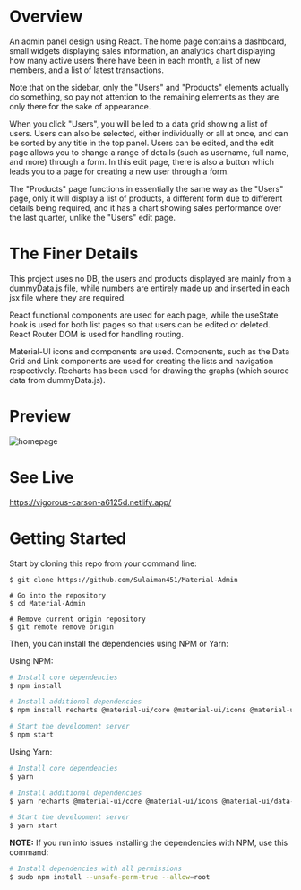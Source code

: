 # Overview

An admin panel design using React. The home page contains a dashboard, small widgets displaying sales information, an analytics chart displaying how many active users there have been in each month, a list of new members, and a list of latest transactions.

Note that on the sidebar, only the "Users" and "Products" elements actually do something, so pay not attention to the remaining elements as they are only there for the sake of appearance.

When you click "Users", you will be led to a data grid showing a list of users. Users can also be selected, either individually or all at once, and can be sorted by any title in the top panel. Users can be edited, and the edit page allows you to change a range of details (such as username, full name, and more) through a form. In this edit page, there is also a button which leads you to a page for creating a new user through a form.

The "Products" page functions in essentially the same way as the "Users" page, only it will display a list of products, a different form due to different details being required, and it has a chart showing sales performance over the last quarter, unlike the "Users" edit page.

# The Finer Details

This project uses no DB, the users and products displayed are mainly from a dummyData.js file, while numbers are entirely made up and inserted in each jsx file where they are required.

React functional components are used for each page, while the useState hook is used for both list pages so that users can be edited or deleted. React Router DOM is used for handling routing.

Material-UI icons and components are used. Components, such as the Data Grid and Link components are used for creating the lists and navigation respectively. Recharts has been used for drawing the graphs (which source data from dummyData.js).

# Preview

![homepage](https://user-images.githubusercontent.com/70066475/130364173-b0766df1-2058-45db-9bcf-c3f3e2200869.png)

# See Live

https://vigorous-carson-a6125d.netlify.app/

# Getting Started

Start by cloning this repo from your command line:

```# Clone this repository
$ git clone https://github.com/Sulaiman451/Material-Admin

# Go into the repository
$ cd Material-Admin

# Remove current origin repository
$ git remote remove origin
```

Then, you can install the dependencies using NPM or Yarn:

Using NPM:

```bash
# Install core dependencies
$ npm install

# Install additional dependencies
$ npm install recharts @material-ui/core @material-ui/icons @material-ui/data-grid

# Start the development server
$ npm start
```

Using Yarn:

```bash
# Install core dependencies
$ yarn

# Install additional dependencies
$ yarn recharts @material-ui/core @material-ui/icons @material-ui/data-grid

# Start the development server
$ yarn start
```

**NOTE:** If you run into issues installing the dependencies with NPM, use this command:

```bash
# Install dependencies with all permissions
$ sudo npm install --unsafe-perm-true --allow=root
```

